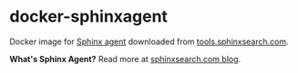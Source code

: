 # docker-sphinxagent
Docker image for [Sphinx agent](https://tools.sphinxsearch.com/) downloaded from [tools.sphinxsearch.com](https://tools.sphinxsearch.com/downloads/latest/).

**What's Sphinx Agent?** Read more at [sphinxsearch.com blog](http://sphinxsearch.com/blog/2015/01/31/sphinx-tools-beta-simplifying-sphinx-administration-monitoring/).
